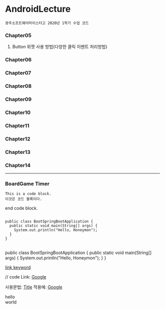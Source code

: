 # AndroidLecture
    광주소프트웨어마이스터고 2020년 1학기 수업 코드

### Chapter05
1. Button 위젯 사용 방법(다양한 클릭 이벤트 처리방법)

### Chapter06
### Chapter07
### Chapter08
### Chapter09
### Chapter10
### Chapter11
### Chapter12
### Chapter13
### Chapter14
***
### BoardGame Timer


    This is a code block.
    이것은 코드 블록이다.
    
end code block.

<pre>
<code>
public class BootSpringBootApplication {
  public static void main(String[] args) {
    System.out.println("Hello, Honeymon");
  }
}
</code>
</pre>

public class BootSpringBootApplication {
  public static void main(String[] args) {
    System.out.println("Hello, Honeymon");
  }
}

[link keyword][id]

[id]: URL "Optional Title here"

// code
Link: [Google][googlelink]

[googlelink]: https://google.com "Go google"


사용문법: [Title](link)
적용예: [Google](https://google.com, "google link")

hello   
world

